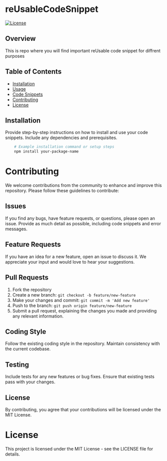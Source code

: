 # reUsableCodeSnippet

[![License](https://img.shields.io/badge/License-MIT-blue.svg)](LICENSE)

## Overview

This is repo where you will find important reUsable code snippet for diffrent purposes

## Table of Contents

- [Installation](#installation)
- [Usage](#usage)
- [Code Snippets](#code-snippets)
- [Contributing](#contributing)
- [License](#license)

## Installation

Provide step-by-step instructions on how to install and use your code snippets. Include any dependencies and prerequisites.

```bash
    # Example installation command or setup steps
    npm install your-package-name 
```

# Contributing

We welcome contributions from the community to enhance and improve this repository. Please follow these guidelines to contribute:

## Issues

If you find any bugs, have feature requests, or questions, please open an issue. Provide as much detail as possible, including code snippets and error messages.

## Feature Requests

If you have an idea for a new feature, open an issue to discuss it. We appreciate your input and would love to hear your suggestions.

## Pull Requests

1. Fork the repository
2. Create a new branch: `git checkout -b feature/new-feature`
3. Make your changes and commit: `git commit -m 'Add new feature'`
4. Push to the branch: `git push origin feature/new-feature`
5. Submit a pull request, explaining the changes you made and providing any relevant information.

## Coding Style

Follow the existing coding style in the repository. Maintain consistency with the current codebase.

## Testing

Include tests for any new features or bug fixes. Ensure that existing tests pass with your changes.

## License

By contributing, you agree that your contributions will be licensed under the MIT License.

# License

This project is licensed under the MIT License - see the LICENSE file for details.

